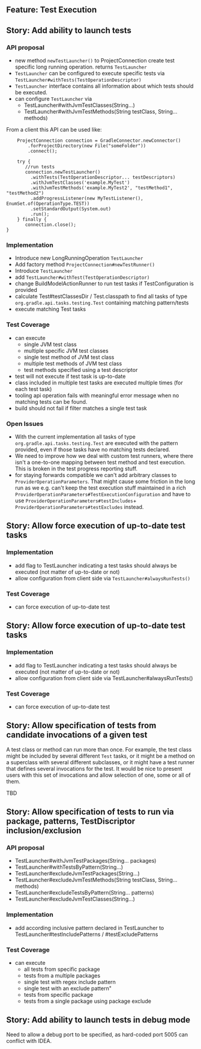 ## Feature: Test Execution

## Story: Add ability to launch tests

### API proposal

* new method `newTestLauncher()` to ProjectConnection create test specific long running operation. returns `TestLauncher`
* `TestLauncher` can be configured to execute specific tests via `TestLauncher#withTests(TestOperationDescriptor)`
* `TestLauncher` interface contains all information about which tests should be executed.
* can configure `TestLauncher` via
	* TestLauncher#withJvmTestClasses(String...)
	* TestLauncher#withJvmTestMethods(String testClass, String... methods)

From a client this API can be used like:

		ProjectConnection connection = GradleConnector.newConnector()
		   	.forProjectDirectory(new File("someFolder"))
		   	.connect();

		try {
		   //run tests
		   connection.newTestLauncher()
			 .withTests(TestOperationDescriptor... testDescriptors)
			 .withJvmTestClasses('example.MyTest')
			 .withJvmTestMethods('example.MyTest2', "testMethod1", "testMethod2")
			 .addProgressListener(new MyTestListener(), EnumSet.of(OperationType.TEST))
		     .setStandardOutput(System.out)
		     .run();
		} finally {
		   connection.close();
	}

### Implementation


* Introduce new LongRunningOperation `TestLauncher`
* Add factory method `ProjectConnection#newTestRunner()`
* Introduce `TestLauncher`
* add `TestLauncher#withTest(TestOperationDescriptor)`
* change BuildModelActionRunner to run test tasks if TestConfiguration is provided
* calculate Test#testClassesDir / Test.classpath to find all tasks of type `org.gradle.api.tasks.testing.Test` containing matching pattern/tests
* execute matching Test tasks

### Test Coverage

* can execute
	* single JVM test class
	* multiple specific JVM test classes
	* single test method of JVM test class
	* multiple test methods of JVM test class
    * test methods specified using a test descriptor
* test will not execute if test task is up-to-date
* class included in multiple test tasks are executed multiple times (for each test task)
* tooling api operation fails with meaningful error message when no matching tests can be found.
* build should not fail if filter matches a single test task

### Open Issues

* With the current implementation all tasks of type `org.gradle.api.tasks.testing.Test` are executed with the pattern provided, even if those tasks have no matching tests declared.
* We need to improve how we deal with custom test runners, where there isn't a one-to-one mapping between test method and test execution. This is broken in the test progress reporting stuff.
* for staying forwards compatible we can't add arbitrary classes to `ProviderOperationParameters`. That might cause some friction in
the long run as we e.g. can't keep the test execution stuff maintained in a rich `ProviderOperationParameters#TestExecutionConfiguration` and have to use
`ProviderOperationParameters#testIncludes`+ `ProviderOperationParameters#testExcludes` instead.

## Story: Allow force execution of up-to-date test tasks

### Implementation

* add flag to TestLauncher indicating a test tasks should always be executed (not matter of up-to-date or not)
* allow configuration from client side via `TestLauncher#alwaysRunTests()`

### Test Coverage

* can force execution of up-to-date test

## Story: Allow force execution of up-to-date test tasks

### Implementation

* add flag to TestLauncher indicating a test tasks should always be executed (not matter of up-to-date or not)
* allow configuration from client side via TestLauncher#alwaysRunTests()

### Test Coverage

* can force execution of up-to-date test

## Story: Allow specification of tests from candidate invocations of a given test

A test class or method can run more than once. For example, the test class might be included by several different `Test` tasks,
or it might be a method on a superclass with several different subclasses, or it might have a test runner that defines several invocations for the test.
It would be nice to present users with this set of invocations and allow selection of one, some or all of them.

TBD

## Story: Allow specification of tests to run via package, patterns, TestDiscriptor inclusion/exclusion

### API proposal

* TestLauncher#withJvmTestPackages(String... packages)
* TestLauncher#withTestsByPattern(String...)
* TestLauncher#excludeJvmTestPackages(String...)
* TestLauncher#excludeJvmTestMethods(String testClass, String... methods)
* TestLauncher#excludeTestsByPattern(String... patterns)
* TestLauncher#excludeJvmTestClasses(String...)

### Implementation

* add according inclusive pattern declared in TestLauncher to TestLauncher#testIncludePatterns / #testExcludePatterns

### Test Coverage

* can execute
	* all tests from specific package
 	* tests from a multiple packages
	* single test with regex include pattern
	* single test with an exclude pattern"
	* tests from specific package
	* tests from a single package using package exclude

## Story: Add ability to launch tests in debug mode

Need to allow a debug port to be specified, as hard-coded port 5005 can conflict with IDEA.
